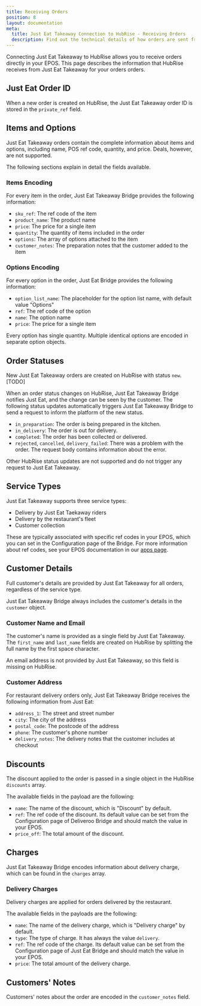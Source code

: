```yaml
---
title: Receiving Orders
position: 8
layout: documentation
meta:
  title: Just Eat Takeaway Connection to HubRise - Receiving Orders
  description: Find out the technical details of how orders are sent from Just Eat Takeaway to HubRise, which fields are passed and which are not.
---
```


Connecting Just Eat Takeaway to HubRise allows you to receive orders directly in your EPOS.
This page describes the information that HubRise receives from Just Eat Takeaway for your orders orders.

## Just Eat Order ID

When a new order is created on HubRise, the Just Eat Takeaway order ID is stored in the `private_ref` field.

## Items and Options

Just Eat Takeaway orders contain the complete information about items and options, including name, POS ref code, quantity, and price. Deals, however, are not supported.

The following sections explain in detail the fields available.

### Items Encoding

For every item in the order, Just Eat Takeaway Bridge provides the following information:

- `sku_ref`: The ref code of the item
- `product_name`: The product name
- `price`: The price for a single item
- `quantity`: The quantity of items included in the order
- `options`: The array of options attached to the item
- `customer_notes`: The preparation notes that the customer added to the item

### Options Encoding

For every option in the order, Just Eat Bridge provides the following information:

- `option_list_name`: The placeholder for the option list name, with default value "Options"
- `ref`: The ref code of the option
- `name`: The option name
- `price`: The price for a single item

Every option has single quantity. Multiple identical options are encoded in separate option objects.

## Order Statuses

New Just Eat Takeaway orders are created on HubRise with status `new`. [TODO]

When an order status changes on HubRise, Just Eat Takeaway Bridge notifies Just Eat, and the change can be seen by the customer. The following status updates automatically triggers Just Eat Takeaway Bridge to send a request to inform the platform of the new status.

- `in_preparation`: The order is being prepared in the kitchen.               
- `in_delivery`: The order is out for delivery.                             
- `completed`: The order has been collected or delivered.                               
- `rejected`, `cancelled`, `delivery_failed`: There was a problem with the order. The request body contains information about the error. 

Other HubRise status updates are not supported and do not trigger any request to Just Eat Takeaway.

## Service Types

Just Eat Takeaway supports three service types:

- Delivery by Just Eat Taekaway riders
- Delivery by the restaurant's fleet
- Customer collection

These are typically associated with specific ref codes in your EPOS, which you can set in the Configuration page of the Bridge. For more information about ref codes, see your EPOS documentation in our [apps page](/apps).

## Customer Details

Full customer's details are provided by Just Eat Takeaway for all orders, regardless of the service type. 

Just Eat Takeaway Bridge always includes the customer's details in the `customer` object.

### Customer Name and Email

The customer's name is provided as a single field by Just Eat Takeaway. 
The `first_name` and `last_name` fields are created on HubRise by splitting the full name by the first space character.

An email address is not provided by Just Eat Takeaway, so this field is missing on HubRise.

### Customer Address

For restaurant delivery orders only, Just Eat Takeaway Bridge receives the following information from Just Eat:

- `address_1`: The street and street number
- `city`: The city of the address
- `postal_code`: The postcode of the address
- `phone`: The customer's phone number
- `delivery_notes`: The delivery notes that the customer includes at checkout

## Discounts

The discount applied to the order is passed in a single object in the HubRise `discounts` array.

The available fields in the payload are the following:

- `name`: The name of the discount, which is "Discount" by default.
- `ref`: The ref code of the discount. Its default value can be set from the Configuration page of Deliveroo Bridge and should match the value in your EPOS.
- `price_off`: The total amount of the discount.

## Charges

Just Eat Takeaway Bridge encodes information about delivery charge, which can be found in the `charges` array.

### Delivery Charges

Delivery charges are applied for orders delivered by the restaurant.

The available fields in the payloads are the following:

- `name`: The name of the delivery charge, which is "Delivery charge" by default.
- `type`: The type of charge. It has always the value `delivery`.
- `ref`: The ref code of the charge. Its default value can be set from the Configuration page of Just Eat Bridge and should match the value in your EPOS.
- `price`: The total amount of the delivery charge.

## Customers' Notes

Customers' notes about the order are encoded in the `customer_notes` field.